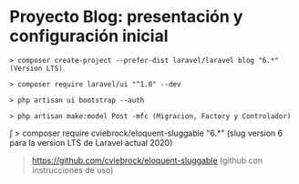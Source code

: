 # Proyecto Blog: presentación y configuración inicial

    > composer create-project --prefer-dist laravel/laravel blog "6.*" (Version LTS)

    > composer require laravel/ui "^1.0" --dev

    > php artisan ui bootstrap --auth

    > php artisan make:model Post -mfc (Migracion, Factory y Controlador)

∫ > composer require cviebrock/eloquent-sluggable "6.\*" (slug version 6 para la version LTS de Laravel actual 2020)

> https://github.com/cviebrock/eloquent-sluggable (github con instrucciones de uso)
